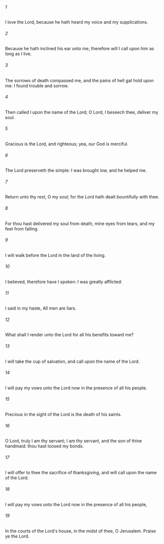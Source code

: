 ###### 1
I love the Lord, because he hath heard my voice and my supplications.

###### 2
Because he hath inclined his ear unto me, therefore will I call upon him as long as I live.

###### 3
The sorrows of death compassed me, and the pains of hell gat hold upon me: I found trouble and sorrow.

###### 4
Then called I upon the name of the Lord; O Lord, I beseech thee, deliver my soul.

###### 5
Gracious is the Lord, and righteous; yea, our God is merciful.

###### 6
The Lord preserveth the simple: I was brought low, and he helped me.

###### 7
Return unto thy rest, O my soul; for the Lord hath dealt bountifully with thee.

###### 8
For thou hast delivered my soul from death, mine eyes from tears, and my feet from falling.

###### 9
I will walk before the Lord in the land of the living.

###### 10
I believed, therefore have I spoken: I was greatly afflicted:

###### 11
I said in my haste, All men are liars.

###### 12
What shall I render unto the Lord for all his benefits toward me?

###### 13
I will take the cup of salvation, and call upon the name of the Lord.

###### 14
I will pay my vows unto the Lord now in the presence of all his people.

###### 15
Precious in the sight of the Lord is the death of his saints.

###### 16
O Lord, truly I am thy servant; I am thy servant, and the son of thine handmaid: thou hast loosed my bonds.

###### 17
I will offer to thee the sacrifice of thanksgiving, and will call upon the name of the Lord.

###### 18
I will pay my vows unto the Lord now in the presence of all his people,

###### 19
In the courts of the Lord's house, in the midst of thee, O Jerusalem. Praise ye the Lord.

